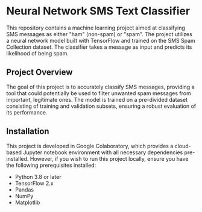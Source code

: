 # Neural Network SMS Text Classifier

This repository contains a machine learning project aimed at classifying SMS messages as either "ham" (non-spam) or "spam". The project utilizes a neural network model built with TensorFlow and trained on the SMS Spam Collection dataset. The classifier takes a message as input and predicts its likelihood of being spam.

## Project Overview

The goal of this project is to accurately classify SMS messages, providing a tool that could potentially be used to filter unwanted spam messages from important, legitimate ones. The model is trained on a pre-divided dataset consisting of training and validation subsets, ensuring a robust evaluation of its performance.

## Installation

This project is developed in Google Colaboratory, which provides a cloud-based Jupyter notebook environment with all necessary dependencies pre-installed. However, if you wish to run this project locally, ensure you have the following prerequisites installed:
- Python 3.8 or later
- TensorFlow 2.x
- Pandas
- NumPy
- Matplotlib

